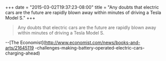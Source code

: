 ﻿+++
date = "2015-03-02T19:37:23-08:00"
title = "Any doubts that electric cars are the future are rapidly blown away within minutes of driving a Tesla Model S."
+++



> Any doubts that electric cars are the future are rapidly blown away within
minutes of driving a Tesla Model S.

--[The Economist](http://www.economist.com/news/books-and-arts/21645119
-challenges-making-battery-operated-electric-cars-charging-ahead)

